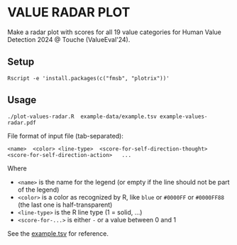 VALUE RADAR PLOT
================
Make a radar plot with scores for all 19 value categories for Human Value Detection 2024 @ Touche (ValueEval'24).

Setup
-----
```
Rscript -e 'install.packages(c("fmsb", "plotrix"))'
```

Usage
-----
```
./plot-values-radar.R  example-data/example.tsv example-values-radar.pdf
```

File format of input file (tab-separated):
```
<name>	<color>	<line-type>  <score-for-self-direction-thought>	<score-for-self-direction-action>	...
```
Where
- `<name>` is the name for the legend (or empty if the line should not be part of the legend)
- `<color>` is a color as recognized by R, like `blue` or `#0000FF` or `#0000FF88` (the last one is half-transparent)
- `<line-type>` is the R line type (1 = solid, ...)
- `<score-for-...>` is either `-` or a value between 0 and 1

See the [example.tsv](example-data/example.tsv) for reference.

